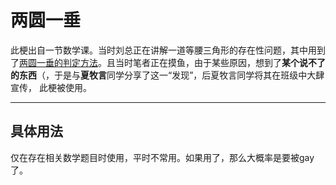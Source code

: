 # 两圆一垂

此梗出自一节数学课。当时刘总正在讲解一道等腰三角形的存在性问题，其中用到了[两圆一垂的判定方法](https://baijiahao.baidu.com/s?id=1692227038990594709)。且当时笔者正在摸鱼，由于某些原因，想到了**某个说不了的东西**（，于是与**夏牧言**同学分享了这一“发现”，后夏牧言同学将其在班级中大肆宣传，
此梗被使用。

-----------
## 具体用法

仅在存在相关数学题目时使用，平时不常用。如果用了，那么大概率是要被gay了。
